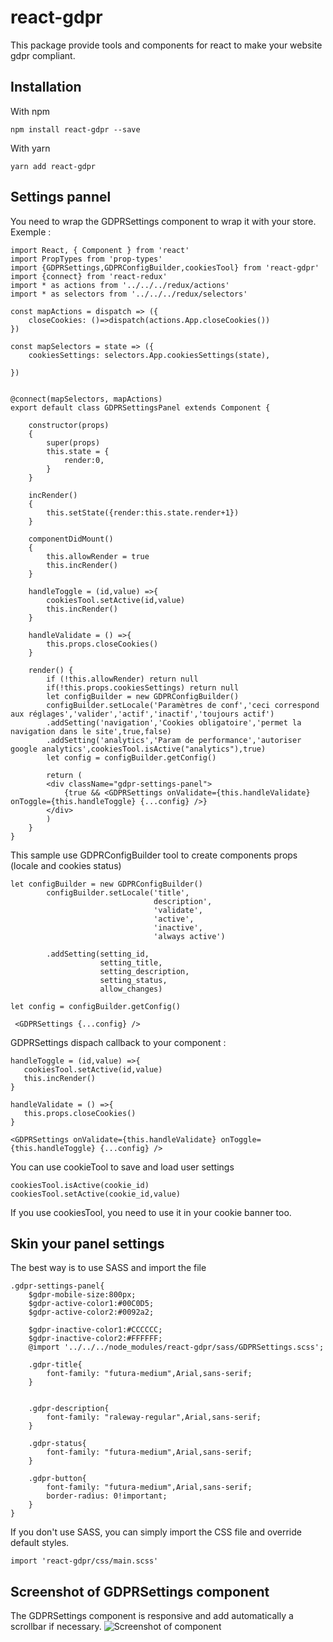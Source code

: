 # react-gdpr
This package provide tools and components for react to make your website gdpr compliant.
## Installation
With npm
```
npm install react-gdpr --save
```
With yarn
```
yarn add react-gdpr
```
## Settings pannel 
You need to wrap the GDPRSettings component to wrap it with your store.
Exemple :
```
import React, { Component } from 'react'
import PropTypes from 'prop-types'
import {GDPRSettings,GDPRConfigBuilder,cookiesTool} from 'react-gdpr'
import {connect} from 'react-redux'
import * as actions from '../../../redux/actions'
import * as selectors from '../../../redux/selectors'

const mapActions = dispatch => ({
    closeCookies: ()=>dispatch(actions.App.closeCookies())
})

const mapSelectors = state => ({
    cookiesSettings: selectors.App.cookiesSettings(state),
   
})


@connect(mapSelectors, mapActions)
export default class GDPRSettingsPanel extends Component {

    constructor(props)
    {
        super(props)
        this.state = {
            render:0,
        }
    }

    incRender()
    {
        this.setState({render:this.state.render+1})
    }

    componentDidMount()
    {
        this.allowRender = true
        this.incRender()
    }

    handleToggle = (id,value) =>{
        cookiesTool.setActive(id,value)
        this.incRender()
    }

    handleValidate = () =>{
        this.props.closeCookies()
    }

    render() {
        if (!this.allowRender) return null
        if(!this.props.cookiesSettings) return null
        let configBuilder = new GDPRConfigBuilder()
        configBuilder.setLocale('Paramètres de conf','ceci correspond aux réglages','valider','actif','inactif','toujours actif')
        .addSetting('navigation','Cookies obligatoire','permet la navigation dans le site',true,false)
        .addSetting('analytics','Param de performance','autoriser google analytics',cookiesTool.isActive("analytics"),true)
        let config = configBuilder.getConfig()

        return (
        <div className="gdpr-settings-panel">
            {true && <GDPRSettings onValidate={this.handleValidate} onToggle={this.handleToggle} {...config} />}
        </div>
        )
    }
}
```
This sample use GDPRConfigBuilder tool to create components props (locale and cookies status)

```
let configBuilder = new GDPRConfigBuilder()
        configBuilder.setLocale('title',
                                description',
                                'validate',
                                'active',
                                'inactive',
                                'always active')

        .addSetting(setting_id,
                    setting_title,
                    setting_description,
                    setting_status,
                    allow_changes)

let config = configBuilder.getConfig()

 <GDPRSettings {...config} />
 ```
GDPRSettings dispach callback to your component :
 ```
handleToggle = (id,value) =>{
    cookiesTool.setActive(id,value)
    this.incRender()
}

handleValidate = () =>{
    this.props.closeCookies()
}

<GDPRSettings onValidate={this.handleValidate} onToggle={this.handleToggle} {...config} />
```

You can use cookieTool to save and load user settings 
```
cookiesTool.isActive(cookie_id)
cookiesTool.setActive(cookie_id,value)
```

If you use cookiesTool, you need to use it in your cookie banner too.


## Skin your panel settings 
The best way is to use SASS and import the file 
```
.gdpr-settings-panel{
    $gdpr-mobile-size:800px;
    $gdpr-active-color1:#00C0D5;
    $gdpr-active-color2:#0092a2;

    $gdpr-inactive-color1:#CCCCCC;
    $gdpr-inactive-color2:#FFFFFF;
    @import '../../../node_modules/react-gdpr/sass/GDPRSettings.scss';

    .gdpr-title{
        font-family: "futura-medium",Arial,sans-serif;
    }
    
    
    .gdpr-description{
        font-family: "raleway-regular",Arial,sans-serif;
    }

    .gdpr-status{
        font-family: "futura-medium",Arial,sans-serif;
    }

    .gdpr-button{
        font-family: "futura-medium",Arial,sans-serif;
        border-radius: 0!important;
    }
}
```
If you don't use SASS, you can simply import the CSS file and override default styles.
```
import 'react-gdpr/css/main.scss'
```
## Screenshot of GDPRSettings component
The GDPRSettings component is responsive and add automatically a scrollbar if necessary.
![Screenshot of component](https://raw.githubusercontent.com/jsellam/react-gdpr/master/doc/capture.png)

